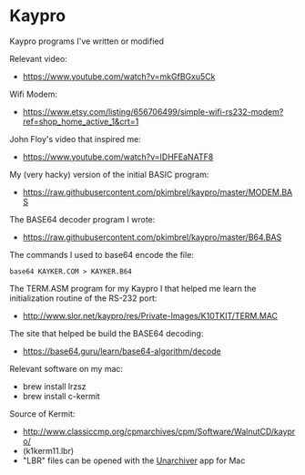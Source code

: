 # Kaypro

Kaypro programs I've written or modified

Relevant video:
* https://www.youtube.com/watch?v=mkGfBGxu5Ck

Wifi Modem:
* https://www.etsy.com/listing/656706499/simple-wifi-rs232-modem?ref=shop_home_active_1&crt=1

John Floy's video that inspired me:
* https://www.youtube.com/watch?v=IDHFEaNATF8

My (very hacky) version of the initial BASIC program:
* https://raw.githubusercontent.com/pkimbrel/kaypro/master/MODEM.BAS

The BASE64 decoder program I wrote:
* https://raw.githubusercontent.com/pkimbrel/kaypro/master/B64.BAS

The commands I used to base64 encode the file:
```
base64 KAYKER.COM > KAYKER.B64
```

The TERM.ASM program for my Kaypro I that helped me learn the initialization routine of the RS-232 port:
* http://www.slor.net/kaypro/res/Private-Images/K10TKIT/TERM.MAC

The site that helped be build the BASE64 decoding:
* https://base64.guru/learn/base64-algorithm/decode

Relevant software on my mac:
* brew install lrzsz
* brew install c-kermit

Source of Kermit:
* http://www.classiccmp.org/cpmarchives/cpm/Software/WalnutCD/kaypro/
* (k1kerm11.lbr)
* "LBR" files can be opened with the [Unarchiver](https://theunarchiver.com/) app for Mac


